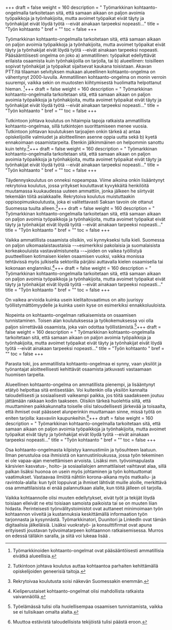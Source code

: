 +++
draft = false
weight = 160
description = " Työmarkkinan kohtaanto-ongelmalla tarkoitetaan sitä, että samaan aikaan on paljon avoimia työpaikkoja ja työnhakijoita, mutta avoimet työpaikat eivät täyty ja työnhakijat eivät löydä työtä --eivät ainakaan tarpeeksi nopeasti..."
title = "Työn kohtaanto "
bref = ""
toc = false
+++



Työmarkkinan kohtaanto-ongelmalla tarkoitetaan sitä, että samaan aikaan
on paljon avoimia työpaikkoja ja työnhakijoita, mutta avoimet työpaikat
eivät täyty ja työnhakijat eivät löydä työtä --eivät ainakaan tarpeeksi
nopeasti. Pääsääntöisesti ongelma on joko a) ammatillinen: työpaikat
edellyttävät erilaista osaamista kuin työnhakijoilla on tarjolla, tai b)
alueellinen: toisilleen sopivat työnhakijat ja työpaikat sijaitsevat
kaukana toisistaan. Akavan PTT:ltä tilaaman selvityksen mukaan alueellinen
kohtaanto-ongelma on vähentynyt 2000-luvulla. Ammatillinen
kohtaanto-ongelma on monin verroin suurempi, vaikka sekin on muutosten
kiihtymisestä huolimatta helpottanut hieman. [^1]+++
draft = false
weight = 160
description = " Työmarkkinan kohtaanto-ongelmalla tarkoitetaan sitä, että samaan aikaan on paljon avoimia työpaikkoja ja työnhakijoita, mutta avoimet työpaikat eivät täyty ja työnhakijat eivät löydä työtä --eivät ainakaan tarpeeksi nopeasti..."
title = "Työn kohtaanto "
bref = ""
toc = false
+++



Tutkintoon johtava koulutus on hitaimpia tapoja ratkaista ammatillista
kohtaanto-ongelmaa, sillä tutkintojen suorittamiseen menee vuosia.
Tutkintoon johtavan koulutuksen tarjoajien onkin tärkeä a) antaa
opiskelijoille valmiudet ja aloitteellinen asenne oppia uutta sekä b)
kyetä ennakoimaan osaamistarpeita. Etenkin jälkimmäinen on helpommin
sanottu kuin tehty.[^2]+++
draft = false
weight = 160
description = " Työmarkkinan kohtaanto-ongelmalla tarkoitetaan sitä, että samaan aikaan on paljon avoimia työpaikkoja ja työnhakijoita, mutta avoimet työpaikat eivät täyty ja työnhakijat eivät löydä työtä --eivät ainakaan tarpeeksi nopeasti..."
title = "Työn kohtaanto "
bref = ""
toc = false
+++



Täydennyskoulutus on onneksi nopeampaa. Viime aikoina onkin lisääntynyt
rekrytoiva koulutus, jossa yritykset kouluttavat kyvykkäitä henkilöitä
muutamassa kuukaudessa uuteen ammattiin, jonka jälkeen he siirtyvät
tekemään töitä asiakkaalle. Rekrytoiva koulutus muistuttaakin
oppisopimuskoulutusta, joka ei valitettavasti Saksan tavoin ole ottanut
Suomessa tuulta alleen.[^3]+++
draft = false
weight = 160
description = " Työmarkkinan kohtaanto-ongelmalla tarkoitetaan sitä, että samaan aikaan on paljon avoimia työpaikkoja ja työnhakijoita, mutta avoimet työpaikat eivät täyty ja työnhakijat eivät löydä työtä --eivät ainakaan tarpeeksi nopeasti..."
title = "Työn kohtaanto "
bref = ""
toc = false
+++



Vaikka ammatillista osaamista olisikin, voi kynnykseksi tulla kieli.
Suomessa on paljon ulkomaalaistaustaisia --~esimerkiksi pakolaisia ja
suomalaisista korkeakouluista vastavalmistuneita --~joiden on vaikea
työllistyä puutteellisen kotimaisen kielen osaamisen vuoksi, vaikka
monissa tehtävissä myös julkisella sektorilla pärjäisi auttavalla kielen
osaamisella tai kokonaan englanniksi.[^4]+++
draft = false
weight = 160
description = " Työmarkkinan kohtaanto-ongelmalla tarkoitetaan sitä, että samaan aikaan on paljon avoimia työpaikkoja ja työnhakijoita, mutta avoimet työpaikat eivät täyty ja työnhakijat eivät löydä työtä --eivät ainakaan tarpeeksi nopeasti..."
title = "Työn kohtaanto "
bref = ""
toc = false
+++


 On vaikea arvioida kuinka usein
kielitaitovaatimus on aito juurisyy työllistymättömyydelle ja kuinka
usein kyse on esimerkiksi ennakkoluuloista.

Nopeinta on kohtaanto-ongelman ratkaisemista on osaamisen tunnistaminen.
Toisen alan koulutuksessa ja työkokemuksessa voi olla paljon
siirrettävää osaamista, joka vain odottaa työllistämistä.[^5]+++
draft = false
weight = 160
description = " Työmarkkinan kohtaanto-ongelmalla tarkoitetaan sitä, että samaan aikaan on paljon avoimia työpaikkoja ja työnhakijoita, mutta avoimet työpaikat eivät täyty ja työnhakijat eivät löydä työtä --eivät ainakaan tarpeeksi nopeasti..."
title = "Työn kohtaanto "
bref = ""
toc = false
+++


 Parasta toki,
jos ammatillista kohtaanto-ongelmaa ei synny, vaan yksilöt ja
työnantajat aloitteellisesti kehittävät osaamista jatkuvasti vastaamaan
huomisen tarpeita.

Alueellinen kohtaanto-ongelma on ammatillista pienempi, ja lisääntynyt
etätyö helpottaa sitä entisestään. Voi kuitenkin olla yksilön kannalta
taloudellisesti ja sosiaalisesti vaikeampi paikka, jos töitä saadakseen
joutuu jättämään rakkaan kodin taakseen. Olisikin tärkeä huolehtia
siitä, että muuttaminen paikkakunnalta toiselle olisi taloudellisesti
järkevää ja toisaalta, että ihmiset ovat päässeet alunperinkin
muuttamaan sinne, missä työtä on eniten tarjolla: kasvaviin
kaupunkeihin.[^6]+++
draft = false
weight = 160
description = " Työmarkkinan kohtaanto-ongelmalla tarkoitetaan sitä, että samaan aikaan on paljon avoimia työpaikkoja ja työnhakijoita, mutta avoimet työpaikat eivät täyty ja työnhakijat eivät löydä työtä --eivät ainakaan tarpeeksi nopeasti..."
title = "Työn kohtaanto "
bref = ""
toc = false
+++



Osa kohtaanto-ongelmasta kilpistyy kannustimiin ja työsuhteen laatuun.
Ilman perustuloa osa ihmisistä on kannustinloukussa, jossa työn
tekeminen ei ole vapaa-ajan menettämisen arvoista. Lisäksi mm.
työvoimapulasta kärsivien kasvatus-, hoito- ja sosiaalialojen
ammattilaiset vaihtavat alaa, sillä palkan lisäksi huonoa on usein myös
johtaminen ja työn kohtuuttomat vaatimukset. Vastaavaa ilmiötä nähtiin
korona-aikana myös matkailu- ja ravintola-alalla: kun työt loppuivat ja
ihmiset lähtivät muille aloille, merkittävä osa ammattilaisista ei enää
palannutkaan alalle, kun töitä jälleen oli tarjolla.

Vaikka kohtaannolle olisi muuten edellytykset, eivät työt ja tekijät
löydä toisiaan elleivät ne etsi toisiaan samoista paikoista tai se on
muuten liian hidasta. Perinteisesti työnvälitystoimistot ovat auttaneet
minimoimaan työn kohtaannon viiveitä ja kustannuksia keskittämällä
informaation työn tarjonnasta ja kysynnästä. Työmarkkinatori, Duunitori
ja LinkedIn ovat tämän digitaalisia jälkeläisiä. Lisäksi vuokratyö- ja
konsulttifirmat ovat apuna erityisesti joustavan työvoimatarpeen
kohtaannon ratkaisemisessa. Murros on edessä tälläkin saralla, ja siitä
voi lukeaa lisää .

[^1]: Työmarkkinoiden kohtaanto-ongelmat ovat pääsääntöisesti ammatillisia eivätkä alueellisia.
[^2]: Tutkintoon johtava koulutus auttaa kohtaantoa parhaiten kehittämällä opiskelijoiden geneerisiä taitoja.
[^3]: Rekrytoivaa koulutusta soisi näkevän Suomessakin enemmän.
[^4]: Kieliperustaiset kohtaanto-ongelmat olisi mahdollista ratkaista vaivannäöllä.
[^5]: Työelämässä tulisi olla huolellisempaa osaamisen tunnistamista, vaikka se ei tulisikaan omalta alalta.
[^6]: Muuttoa estävistä taloudellisista tekijöistä tulisi päästä eroon.
